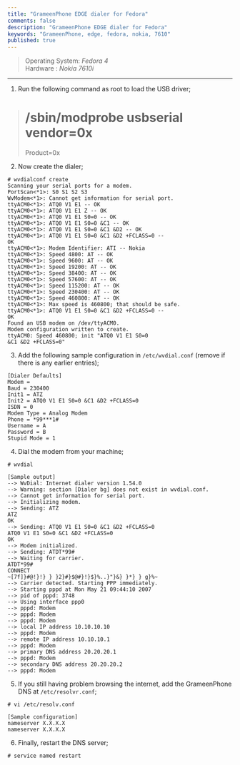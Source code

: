 ```yaml
---
title: "GrameenPhone EDGE dialer for Fedora"
comments: false
description: "GrameenPhone EDGE dialer for Fedora"
keywords: "GrameenPhone, edge, fedora, nokia, 7610"
published: true
---
```

> Operating System: _Fedora 4_  
> Hardware : _Nokia 7610i_

___

1. Run the following command as root to load the USB driver;  

> # /sbin/modprobe usbserial vendor=0x  
> Product=0x


2. Now create the dialer;  
```
# wvdialconf create  
Scanning your serial ports for a modem.
PortScan<*1>: S0 S1 S2 S3
WvModem<*1>: Cannot get information for serial port.
ttyACM0<*1>: ATQ0 V1 E1 -- OK
ttyACM0<*1>: ATQ0 V1 E1 Z -- OK
ttyACM0<*1>: ATQ0 V1 E1 S0=0 -- OK
ttyACM0<*1>: ATQ0 V1 E1 S0=0 &C1 -- OK
ttyACM0<*1>: ATQ0 V1 E1 S0=0 &C1 &D2 -- OK
ttyACM0<*1>: ATQ0 V1 E1 S0=0 &C1 &D2 +FCLASS=0 --
OK  
ttyACM0<*1>: Modem Identifier: ATI -- Nokia
ttyACM0<*1>: Speed 4800: AT -- OK
ttyACM0<*1>: Speed 9600: AT -- OK
ttyACM0<*1>: Speed 19200: AT -- OK
ttyACM0<*1>: Speed 38400: AT -- OK
ttyACM0<*1>: Speed 57600: AT -- OK
ttyACM0<*1>: Speed 115200: AT -- OK
ttyACM0<*1>: Speed 230400: AT -- OK
ttyACM0<*1>: Speed 460800: AT -- OK
ttyACM0<*1>: Max speed is 460800; that should be safe.
ttyACM0<*1>: ATQ0 V1 E1 S0=0 &C1 &D2 +FCLASS=0 --
OK  
Found an USB modem on /dev/ttyACM0.
Modem configuration written to create.
ttyACM0: Speed 460800; init "ATQ0 V1 E1 S0=0
&C1 &D2 +FCLASS=0"
```

3. Add the following sample configuration in `/etc/wvdial.conf` (remove if there is any earlier entries);  
```
[Dialer Defaults]
Modem =
Baud = 230400
Init1 = ATZ
Init2 = ATQ0 V1 E1 S0=0 &C1 &D2 +FCLASS=0
ISDN = 0
Modem Type = Analog Modem
Phone = *99***1#
Username = A
Password = B
Stupid Mode = 1
```

4. Dial the modem from your machine;  
```
# wvdial

[Sample output]
--> WvDial: Internet dialer version 1.54.0
--> Warning: section [Dialer bg] does not exist in wvdial.conf.
--> Cannot get information for serial port.
--> Initializing modem.
--> Sending: ATZ
ATZ
OK
--> Sending: ATQ0 V1 E1 S0=0 &C1 &D2 +FCLASS=0
ATQ0 V1 E1 S0=0 &C1 &D2 +FCLASS=0
OK
--> Modem initialized.
--> Sending: ATDT*99#
--> Waiting for carrier.
ATDT*99#
CONNECT
~[7f]}#@!}!} } }2}#}$@#}!}$}%..}"}&} }*} } g}%~
--> Carrier detected. Starting PPP immediately.
--> Starting pppd at Mon May 21 09:44:10 2007
--> pid of pppd: 3748
--> Using interface ppp0
--> pppd: Modem
--> pppd: Modem
--> pppd: Modem
--> local IP address 10.10.10.10
--> pppd: Modem
--> remote IP address 10.10.10.1
--> pppd: Modem
--> primary DNS address 20.20.20.1
--> pppd: Modem
--> secondary DNS address 20.20.20.2
--> pppd: Modem
```

5. If you still having problem browsing the internet, add the GrameenPhone DNS at `/etc/resolvr.conf`;  
```
# vi /etc/resolv.conf

[Sample configuration]
nameserver X.X.X.X
nameserver X.X.X.X
```

6. Finally, restart the DNS server;  
```
# service named restart
```
